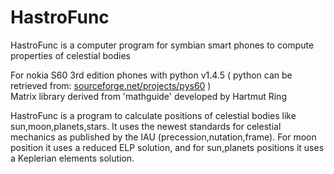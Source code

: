 # HastroFunc


HastroFunc is a computer program for symbian smart phones to compute properties of celestial bodies

<p>For nokia S60 3rd edition phones with python v1.4.5 ( python can be retrieved from: <A HREF="http://sourceforge.net/projects/pys60">sourceforge.net/projects/pys60</A> )
<br/>Matrix library derived from 'mathguide' developed by Hartmut Ring</p>

<META NAME="keywords" CONTENT="astronomy, python, pyS60, symbian, IAU, celestial mechanics, planet, sun, moon">

<p>HastroFunc is a program to calculate positions of celestial bodies like sun,moon,planets,stars. It uses the newest standards for celestial mechanics as published by the IAU (precession,nutation,frame). For moon position it uses a reduced ELP solution, and for sun,planets positions it uses a Keplerian elements solution. 
</p>